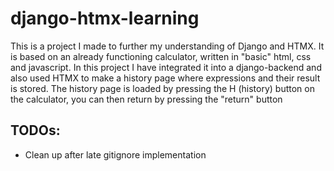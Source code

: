 # django-htmx-learning
This is a project I made to further my understanding of Django and HTMX. 
It is based on an already functioning calculator, written in "basic" html, css and javascript. 
In this project I have integrated it into a django-backend and also used HTMX to make a history page
where expressions and their result is stored. The history page is loaded by pressing the H (history)
button on the calculator, you can then return by pressing the "return" button

## TODOs:
* Clean up after late gitignore implementation
